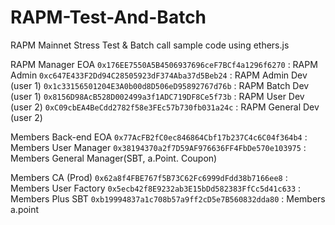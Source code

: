 # RAPM-Test-And-Batch
RAPM Mainnet Stress Test & Batch call sample code using ethers.js

RAPM Manager EOA
`0x176EE7550A5B4506937696ceF7BCf4a1296f6270` : RAPM Admin
`0xc647E433F2Dd94C28505923dF374Aba37d5Beb24` : RAPM Admin Dev (user 1)
`0x1c33156501204E3A0b00d8D506eD95892767d76b` : RAPM Batch Dev (user 1)
`0x8156D98AcB528D002499a3f1ADC719DF8Ce5f73b` : RAPM User Dev (user 2)
`0xC09cbEA4BeCdd2782f58e3FEc57b730fb031a24c` : RAPM General Dev (user 2)

Members Back-end EOA
`0x77AcFB2fC0ec846864Cbf17b237C4c6C04f364b4` : Members User Manager
`0x38194370a2f7D59AF976636FF4FbDe570e103975` : Members General Manager(SBT, a.Point. Coupon)

Members CA (Prod)
`0x62a8f4FBE767f5B73C62Fc6999dFdd38b7166ee8` : Members User Factory
`0x5ecb42f8E9232ab3E15bDd582383FfCc5d41c633` : Members Plus SBT
`0xb19994837a1c708b57a9ff2cD5e7B560832dda80` : Members a.point